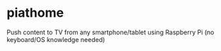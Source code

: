 piathome
========

Push content to TV from any smartphone/tablet using Raspberry Pi (no keyboard/OS knowledge needed)
